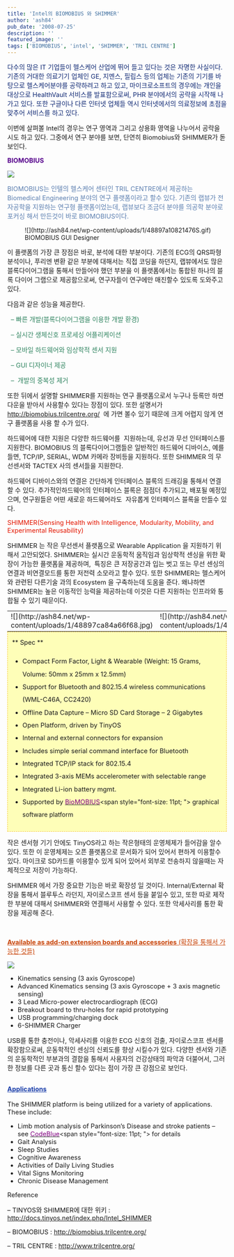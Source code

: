 ```yaml
---
title: 'Intel의 BIOMOBIUS 와 SHIMMER'
author: 'ash84'
pub_date: '2008-07-25'
description: ''
featured_image: ''
tags: ['BIOMOBIUS', 'intel', 'SHIMMER', 'TRIL CENTRE']
---
```



<span style="font-size: 11pt; "></span>

<font color="#112a75"><span style="font-size: 11pt; ">다수의 많은 IT 기업들이 헬스케어 산업에 뛰어 들고 있다는 것은 자명한 사실이다. 기존의 거대한 의료기기 업체인 GE, 지멘스, 필립스 등의 업체는 기존의 기기를 바탕으로 헬스케어분야를 공략하려고 하고 있고, 마이크로소프트의 경우에는 개인을 대상으로 HealthVault 서비스를 발표함으로써, PHR 분야에서의 공략을 시작해 나가고 있다. 또한 구글이나 다른 인터넷 업체들 역시 인터넷에서의 의료정보에 초점을 맞추어 서비스를 하고 있다. </span></font>

<span style="font-size: 11pt; ">  
</span>

<span style="font-size: 11pt; ">이번에 살펴볼 Intel의 경우는 연구 영역과 그리고 상용화 영역을 나누어서 공략을 시도 하고 있다. 그중에서 연구 분야를 보면, 단연히 Biomobius와 SHIMMER가 돋보인다. </span>

<span style="font-size: 11pt; "></span>

**<font color="#57048c"><span style="font-size: 11pt; ">BIOMOBIUS</span></font>**

**<font color="#57048c">![](http://ash84.net/wp-content/uploads/1/48897a107dd6060.jpg)</font>**

<span style="font-size: 11pt; ">  
</span>

<font color="#5c7fb0"><span style="font-size: 11pt; ">BIOMOBIUS는 인텔의 헬스케어 센터인 TRIL CENTRE에서 제공하는 Biomedical Engineering 분야의 연구 플랫폼이라고 할수 있다. 기존의 랩뷰가 전자공학을 지원하는 연구형 플랫폼이었는데, 랩뷰보다 조금더 분야를 의공학 분야로 포커싱 해서 만든것이 바로 BIOMOBIUS이다. </span></font>

<span style="font-size: 11pt; ">  
</span>  
<span style="font-size: 11pt; ">  
</span>

<figure class="wp-caption aligncenter" style="width: 520px">![](http://ash84.net/wp-content/uploads/1/48897a10821476S.gif)<figcaption class="wp-caption-text">BIOMOBIUS GUI Designer</figcaption></figure>

<span style="font-size: 11pt; "></span>

<span style="font-size: 11pt; ">이 플랫폼의 가장 큰 장점은 바로, 분석에 대한 부분이다. 기존의 ECG의 QRS파형 분석이나, 푸리엔 변환 같은 부분에 대해서는 직접 코딩을 하던지, 랩뷰에서도 많은 블록다이어그램을 통해서 만들어야 했던 부분을 이 플랫폼에서는 통합된 하나의 블록 다이어 그램으로 제공함으로써, 연구자들이 연구에만 매진할수 있도록 도와주고 있다. </span>

<span style="font-size: 11pt; ">  
</span>

<span style="font-size: 11pt; ">다음과 같은 성능을 제공한다.</span>

<span style="font-size: 11pt; ">  
</span>

<font color="#318561"><span style="font-size: 11pt; ">  – 빠른 개발(블록다이어그램을 이용한 개발 환경)</span></font>

<span style="font-size: 11pt; ">  
</span>

<font color="#318561"><span style="font-size: 11pt; ">  – 실시간 생체신호 프로세싱 어플리케이션</span></font>

<span style="font-size: 11pt; ">  
</span>

<font color="#318561"><span style="font-size: 11pt; ">  – 모바일 하드웨어와 임상학적 센서 지원</span></font>

<span style="font-size: 11pt; ">  
</span>

<font color="#318561"><span style="font-size: 11pt; ">  – GUI 디자이너 제공</span></font>

<span style="font-size: 11pt; ">  
</span>

<font color="#318561"><span style="font-size: 11pt; ">  –  개발의 중복성 제거 </span></font>

<span style="font-size: 11pt; ">  
</span>

<span style="font-size: 11pt; ">또한 뒤에서 설명할 SHIMMER를 지원하는 연구 플랫폼으로서 누구나 등록만 하면 다운을 받아서 사용할수 있다는 장점이 있다. 또한 설명서가 </span>[<span style="font-size: 11pt; ">http://biomobius.trilcentre.org/</span>](http://biomobius.trilcentre.org/)<span style="font-size: 11pt; ">  에 가면 볼수 있기 때문에 크게 어렵지 않게 연구 플랫폼을 사용 할 수가 있다. </span>

<span style="font-size: 11pt; ">  
</span>

<span style="font-size: 11pt; ">하드웨어에 대한 지원은 다양한 하드웨어를  지원하는데, 유선과 무선 인터페이스를 지원한다. BIOMOBIUS 의 블록다이어그램들은 일반적인 하드웨어 디바이스, 예를 들면, TCP/IP, SERIAL, WDM 카메라 장비등을 지원하다. 또한 SHIMMER 의 무선센서와 TACTEX 사의 센서들을 지원한다. </span>

<span style="font-size: 11pt; ">  
</span>

<span style="font-size: 11pt; ">하드웨어 디바이스와의 연결은 간단하게 인터페이스 블록의 드래깅을 통해서 연결 할 수 있다. 추가적인하드웨어의 인터페이스 블록은 점점더 추가되고, 배포될 예정있으며, 연구원들은 어떤 새로운 하드웨어라도  자유롭게 인터페이스 블록을 만들수 있다.  </span>

<span style="font-size: 11pt; "></span>

<font color="#e31600"><span style="font-size: 11pt; ">SHIMMER(Sensing Health with Intelligence, Modularity, Mobility, and Experimental Reusability)</span></font>

<span style="font-size: 11pt; ">  
</span>

<span style="font-size: 11pt; ">SHIMMER 는 작은 무선센서 플랫폼으로 Wearable Application 을 지원하기 위해서 고안되었다. SHIMMER는 실시간 운동학적 움직임과 임상학적 센싱을 위한 확장이 가능한 플랫폼을 제공하며,  특징은 큰 저장공간과 입는 벗고 또는 무선 센싱의 연결과 비연결모드를 통한 저전력 소모라고 할수 있다. 또한 SHIMMER는 헬스케어와 관련된 다른기술 과의 Ecosystem 을 구축하는데 도움을 준다. 왜냐하면 SHIMMER는 높은 이동적인 능력을 제공하는데 이것은 다른 지원하는 인프라와 통합될 수 있기 때문이다.  </span>

<span style="font-size: 11pt; "></span>

<div class="imageblock dual" style="text-align: center; line-height: 2; "><table border="0" cellpadding="0" cellspacing="5" style="margin: 0 auto;"><tbody><tr><td>![](http://ash84.net/wp-content/uploads/1/48897ca84a66f68.jpg)</td><td>![](http://ash84.net/wp-content/uploads/1/48897ca84be2f62.gif)</td></tr></tbody></table></div><span style="font-size: 11pt; ">  
</span>

<div class="txc-textbox" style="border: 1px dashed rgb(243, 197, 52); padding: 10px; background-color: rgb(254, 254, 184); line-height: 2; "><span style="font-size: 11pt; ">  
</span>**<span style="font-size: 11pt; "> Spec </span>**

<span style="font-size: 11pt; ">  
</span>

- <span style="font-size: 11pt; ">Compact Form Factor, Light & Wearable (Weight: 15 Grams, Volume: 50mm x 25mm x 12.5mm) </span>
- <span style="font-size: 11pt; ">Support for Bluetooth and 802.15.4 wireless communications (WML-C46A, CC2420) </span>
- <span style="font-size: 11pt; ">Offline Data Capture – Micro SD Card Storage – 2 Gigabytes </span>
- <span style="font-size: 11pt; ">Open Platform, driven by TinyOS </span>
- <span style="font-size: 11pt; ">Internal and external connectors for expansion </span>
- <span style="font-size: 11pt; ">Includes simple serial command interface for Bluetooth </span>
- <span style="font-size: 11pt; ">Integrated TCP/IP stack for 802.15.4 </span>
- <span style="font-size: 11pt; ">Integrated 3-axis MEMs accelerometer with selectable range </span>
- <span style="font-size: 11pt; ">Integrated Li-ion battery mgmt. </span>
- <span style="font-size: 11pt; ">Supported by </span>[<font color="#800080" goog_docs_charindex="2640" id="sfsl13"><span style="font-size: 11pt; ">BioMOBIUS</span></font>](http://www.biomobius.org/ "http://www.biomobius.org/")<span style="font-size: 11pt; "> graphical software platform </span>

</div><span style="font-size: 11pt; "></span>

<span style="font-size: 11pt; ">작은 센서형 기기 안에도 TinyOS라고 하는 작은형태의 운영체제가 들어감을 알수 있다. 또한 이 운영체제는 오픈 플랫폼으로 문서화가 되어 있어서 편하게 이용할수 있다. 마이크로 SD카드를 이용할수 있게 되어 있어서 외부로 전송하지 않을때는 자체적으로 저장이 가능하다.  </span>

<span style="font-size: 11pt; ">  
</span>

<span style="font-size: 11pt; ">SHIMMER 에서 가장 중요한 기능은 바로 확장성 일 것이다. Internal/External 확장을 통해서 블루투스 라던지, 자이로스코프 센서 등을 붙일수 있고, 또한 따로 제작한 부분에 대해서 SHIMMER와 연결해서 사용할 수 있다. 또한 악세사리를 통한 확장을 제공해 준다. </span>

<span style="font-size: 11pt; ">  
</span>

<span style="font-size: 11pt; "> </span>

<span style="font-size: 11pt; ">  
</span>

<font color="#c84205"><u>**<span style="font-size: 11pt; ">Available as add-on extension boards and accessories</span>**<span style="font-size: 11pt; "> (확장을 통해서 가능한 것들)</span></u></font>

<span style="font-size: 11pt; "></span>

![](http://ash84.net/wp-content/uploads/1/48897ef253f8f7F.gif)

<span style="font-size: 11pt; "></span>

- <span style="font-size: 11pt; ">Kinematics sensing (3 axis Gyroscope) </span>
- <span style="font-size: 11pt; ">Advanced Kinematics sensing (3 axis Gyroscope + 3 axis magnetic sensing) </span>
- <span style="font-size: 11pt; ">3 Lead Micro-power electrocardiograph (ECG) </span>
- <span style="font-size: 11pt; ">Breakout board to thru-holes for rapid prototyping </span>
- <span style="font-size: 11pt; ">USB programming/charging dock </span>
- <span style="font-size: 11pt; ">6-SHIMMER Charger </span>

<span style="font-size: 11pt; ">  
</span>

<span style="font-size: 11pt; ">USB를 통한 충전이나, 악세사리를 이용한 ECG 신호의 검출, 자이로스코프 센서를 확장함으로써, 운동학적인 센싱의 신뢰도를 향상 시킬수가 있다. 다양한 센서와 기존의 운동학적인 부분과의 결합을 통해서 사용자의 건강상태의 파악과 더불어서, 그러한 정보를 다른 곳과 통신 할수 있다는 점이 가장 큰 강점으로 보인다. </span>

<span style="font-size: 11pt; "></span>


## <span class="mw-headline" goog_docs_charindex="3074"><span style="FONT-SIZE: 9pt"><font color="#193da9"><u><span style="font-size: 11pt; ">Applications </span></u></font></span></span>

<span style="font-size: 11pt; ">  
</span>

<span style="font-size: 11pt; ">The SHIMMER platform is being utilized for a variety of applications. These include: </span>

<span style="font-size: 11pt; ">  
</span>

- <span style="font-size: 11pt; ">Limb motion analysis of Parkinson’s Disease and stroke patients – see </span>[<font color="#800080" goog_docs_charindex="3250" id="br9j26"><span style="font-size: 11pt; ">CodeBlue</span></font>](http://www.eecs.harvard.edu/~mdw/proj/codeblue "http://www.eecs.harvard.edu/~mdw/proj/codeblue")<span style="font-size: 11pt; "> for details </span>
- <span style="font-size: 11pt; ">Gait Analysis </span>
- <span style="font-size: 11pt; ">Sleep Studies </span>
- <span style="font-size: 11pt; ">Cognitive Awareness </span>
- <span style="font-size: 11pt; ">Activities of Daily Living Studies </span>
- <span style="font-size: 11pt; ">Vital Signs Monitoring </span>
- <span style="font-size: 11pt; ">Chronic Disease Management </span>

<span style="font-size: 11pt; "></span>

<span style="font-size: 11pt; ">Reference</span>

<span style="font-size: 11pt; ">  
</span>

<span style="font-size: 11pt; ">– TINYOS와 SHIMMER에 대한 위키 : </span>[<span style="font-size: 11pt; ">http://docs.tinyos.net/index.php/Intel_SHIMMER</span>](http://docs.tinyos.net/index.php/Intel_SHIMMER)

<span style="font-size: 11pt; ">  
</span>

<span style="font-size: 11pt; ">– BIOMOBIUS : </span>[<span style="font-size: 11pt; ">http://biomobius.trilcentre.org/</span>](http://biomobius.trilcentre.org/)

<span style="font-size: 11pt; ">  
</span>

<span style="font-size: 11pt; ">– TRIL CENTRE : </span>[<span style="font-size: 11pt; ">http://www.trilcentre.org/</span>](http://www.trilcentre.org/)



